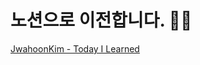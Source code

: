 # 노션으로 이전합니다. 🏃‍♂️
[JwahoonKim - Today I Learned](https://kjhoon0330.notion.site/Today-I-Learned-b89ceb0936974978bad2a6b8dc0f291d)

